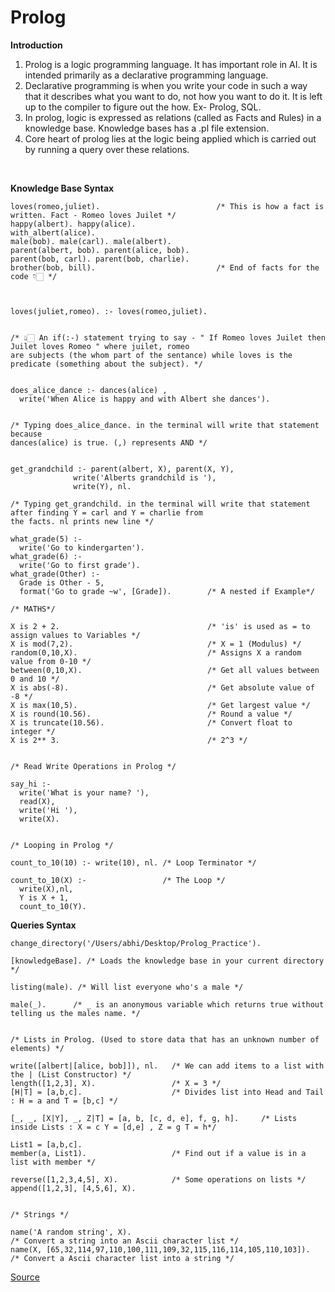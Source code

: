 # Prolog

<b> Introduction </b>
1. Prolog is a logic programming language. It has important role in AI. It is intended primarily as a declarative programming 
language.
2. Declarative programming is when you write your code in such a way that it describes what you want to do, not how you want 
to do it. It is left up to the compiler to figure out the how. Ex- Prolog, SQL.
3. In prolog, logic is expressed as relations (called as Facts and Rules) in a knowledge base. Knowledge bases has a .pl file extension.
4. Core heart of prolog lies at the logic being applied which is carried out by running a query over these relations.
<br>

<b> Knowledge Base Syntax </b>
```
loves(romeo,juliet).                          /* This is how a fact is written. Fact - Romeo loves Juilet */
happy(albert). happy(alice).                    
with_albert(alice).
male(bob). male(carl). male(albert).
parent(albert, bob). parent(alice, bob).
parent(bob, carl). parent(bob, charlie).
brother(bob, bill).                           /* End of facts for the code 👇🏻 */



loves(juliet,romeo). :- loves(romeo,juliet). 


/* 👆🏻 An if(:-) statement trying to say - " If Romeo loves Juilet then Juilet loves Romeo " where juilet, romeo
are subjects (the whom part of the sentance) while loves is the predicate (something about the subject). */


does_alice_dance :- dances(alice) ,                           
  write('When Alice is happy and with Albert she dances'). 
  
  
/* Typing does_alice_dance. in the terminal will write that statement because 
dances(alice) is true. (,) represents AND */

                                              
get_grandchild :- parent(albert, X), parent(X, Y),            
              write('Alberts grandchild is '),                
              write(Y), nl.
              
/* Typing get_grandchild. in the terminal will write that statement after finding Y = carl and Y = charlie from
the facts. nl prints new line */
              
what_grade(5) :-
  write('Go to kindergarten').
what_grade(6) :-
  write('Go to first grade').
what_grade(Other) :-
  Grade is Other - 5,
  format('Go to grade ~w', [Grade]).        /* A nested if Example*/
  
/* MATHS*/
  
X is 2 + 2.                                 /* 'is' is used as = to assign values to Variables */
X is mod(7,2).                              /* X = 1 (Modulus) */
random(0,10,X).                             /* Assigns X a random value from 0-10 */
between(0,10,X).                            /* Get all values between 0 and 10 */
X is abs(-8).                               /* Get absolute value of -8 */
X is max(10,5).                             /* Get largest value */
X is round(10.56).                          /* Round a value */
X is truncate(10.56).                       /* Convert float to integer */
X is 2** 3.                                 /* 2^3 */

     
/* Read Write Operations in Prolog */

say_hi :-                                   
  write('What is your name? '),
  read(X),
  write('Hi '),
  write(X).
  
  
/* Looping in Prolog */

count_to_10(10) :- write(10), nl. /* Loop Terminator */
 
count_to_10(X) :-                 /* The Loop */
  write(X),nl,
  Y is X + 1,
  count_to_10(Y).

```

<b> Queries Syntax </b>
```
change_directory('/Users/abhi/Desktop/Prolog_Practice').

[knowledgeBase]. /* Loads the knowledge base in your current directory */

listing(male). /* Will list everyone who's a male */

male(_).      /* _ is an anonymous variable which returns true without telling us the males name. */


/* Lists in Prolog. (Used to store data that has an unknown number of elements) */

write([albert|[alice, bob]]), nl.   /* We can add items to a list with the | (List Constructor) */
length([1,2,3], X).                 /* X = 3 */
[H|T] = [a,b,c].                    /* Divides list into Head and Tail : H = a and T = [b,c] */

[_, _, [X|Y], _, Z|T] = [a, b, [c, d, e], f, g, h].     /* Lists inside Lists : X = c Y = [d,e] , Z = g T = h*/

List1 = [a,b,c].
member(a, List1).                   /* Find out if a value is in a list with member */

reverse([1,2,3,4,5], X).            /* Some operations on lists */
append([1,2,3], [4,5,6], X).


/* Strings */

name('A random string', X).                                           /* Convert a string into an Ascii character list */
name(X, [65,32,114,97,110,100,111,109,32,115,116,114,105,110,103]).   /* Convert a Ascii character list into a string */

```

[Source](https://www.youtube.com/watch?v=SykxWpFwMGs)


